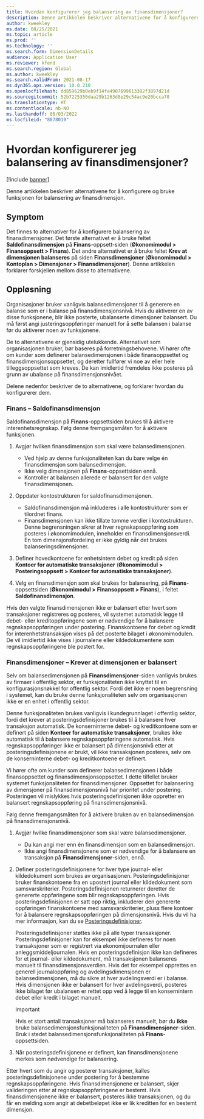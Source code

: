 ```yaml
---
title: Hvordan konfigurerer jeg balansering av finansdimensjoner?
description: Denne artikkelen beskriver alternativene for å konfigurere og bruke funksjonen for balansering av finansdimensjon.
author: kweekley
ms.date: 08/25/2021
ms.topic: article
ms.prod: ''
ms.technology: ''
ms.search.form: DimensionDetails
audience: Application User
ms.reviewer: kfend
ms.search.region: Global
ms.author: kweekley
ms.search.validFrom: 2021-08-17
ms.dyn365.ops.version: 10.0.210
ms.openlocfilehash: dd859629b0eb9f14fa4907699613382f3897d21d
ms.sourcegitcommit: 52b7225350daa29b1263d8e29c54ac9e20bcca70
ms.translationtype: HT
ms.contentlocale: nb-NO
ms.lasthandoff: 06/03/2022
ms.locfileid: "8878019"
---
```

# <a name="how-do-i-set-up-balancing-financial-dimensions"></a>Hvordan konfigurerer jeg balansering av finansdimensjoner?

[!include [banner](../includes/banner.md)]

Denne artikkelen beskriver alternativene for å konfigurere og bruke funksjonen for balansering av finansdimensjon.

## <a name="symptom"></a>Symptom

Det finnes to alternativer for å konfigurere balansering av finansdimensjoner. Det første alternativet er å bruke feltet **Saldofinansdimensjon** på **Finans**-oppsett-siden (**Økonomimodul \> Finansoppsett \> Finans**). Det andre alternativet er å bruke feltet **Krev at dimensjonen balanseres** på siden **Finansdimensjoner** (**Økonomimodul > Kontoplan \> Dimensjoner \> Finansdimensjoner**). Denne artikkelen forklarer forskjellen mellom disse to alternativene.

## <a name="resolution"></a>Oppløsning

Organisasjoner bruker vanligvis balansedimensjoner til å generere en balanse som er i balanse på finansdimensjonsnivå. Hvis du aktiverer en av disse funksjonene, blir ikke posterte, ubalanserte dimensjoner balansert. Du må først angi justeringsoppføringer manuelt for å sette balansen i balanse før du aktiverer noen av funksjonene.

De to alternativene er gjensidig utelukkende. Alternativet som organisasjonen bruker, bør baseres på forretningsbehovene. Vi hører ofte om kunder som definerer balansedimensjonen i både finansoppsettet og finansdimensjonsoppsettet, og deretter fullfører vi noe av eller hele tilleggsoppsettet som kreves. De kan imidlertid fremdeles ikke posteres på grunn av ubalanse på finansdimensjonsnivået.

Delene nedenfor beskriver de to alternativene, og forklarer hvordan du konfigurerer dem.

### <a name="ledger--balancing-financial-dimension"></a>Finans – Saldofinansdimensjon

Saldofinansdimensjon på **Finans**-oppsettsiden brukes til å aktivere interenhetsregnskap. Følg denne fremgangsmåten for å aktivere funksjonen.

1. Avgjør hvilken finansdimensjon som skal være balansedimensjonen.

    - Ved hjelp av denne funksjonaliteten kan du bare velge én finansdimensjon som balansedimensjon.
    - Ikke velg dimensjonen på **Finans**-oppsettsiden ennå.
    - Kontroller at balansen allerede er balansert for den valgte finansdimensjonen.

2. Oppdater kontostrukturen for saldofinansdimensjonen.

    - Saldofinansdimensjon må inkluderes i alle kontostrukturer som er tilordnet finans.
    - Finansdimensjonen kan ikke tillate tomme verdier i kontostrukturen. Denne begrensningen sikrer at hver regnskapsoppføring som posteres i økonomimodulen, inneholder en finansdimensjonsverdi. En tom dimensjonsfordeling er ikke gyldig når det brukes balanseringsdimensjoner.

3. Definer hovedkontoene for enhetsintern debet og kredit på siden **Kontoer for automatiske transaksjoner** (**Økonomimodul \> Posteringsoppsett \> Kontoer for automatiske transaksjoner**).
4. Velg en finansdimensjon som skal brukes for balansering, på **Finans**-oppsettsiden (**Økonomimodul \> Finansoppsett \> Finans**), i feltet **Saldofinansdimensjon**.

Hvis den valgte finansdimensjonen ikke er balansert etter hvert som transaksjoner registreres og posteres, vil systemet automatisk legge til debet- eller kreditoppføringene som er nødvendige for å balansere regnskapsoppføringen under postering. Finanskontoene for debet og kredit for interenhetstransaksjon vises på det posterte bilaget i økonomimodulen. De vil imidlertid ikke vises i journalene eller kildedokumentene som regnskapsoppføringene ble postert for.

### <a name="financial-dimensions--require-the-dimension-to-be-balanced"></a>Finansdimensjoner – Krever at dimensjonen er balansert

Selv om balansedimensjonen på **Finansdimensjoner**-siden vanligvis brukes av firmaer i offentlig sektor, er funksjonaliteten ikke knyttet til en konfigurasjonsnøkkel for offentlig sektor. Fordi det ikke er noen begrensning i systemet, kan du bruke denne funksjonaliteten selv om organisasjonen ikke er en enhet i offentlig sektor.

Denne funksjonaliteten brukes vanligvis i kundegrunnlaget i offentlig sektor, fordi det krever at posteringsdefinisjoner brukes til å balansere hver transaksjon automatisk. De konserninterne debet- og kreditkontoene som er definert på siden **Kontoer for automatiske transaksjoner**, brukes ikke automatisk til å balansere regnskapsoppføringene automatisk. Hvis regnskapsoppføringer ikke er balansert på dimensjonsnivå etter at posteringsdefinisjonene er brukt, vil ikke transaksjonen posteres, selv om de konserninterne debet- og kreditkontoene er definert.

Vi hører ofte om kunder som definerer balansedimensjonen i både finansoppsettet og finansdimensjonsoppsettet. I dette tilfellet bruker systemet funksjonaliteten for finansdimensjoner. Oppsettet for balansering av dimensjoner på finansdimensjonsnivå har prioritet under postering. Posteringen vil mislykkes hvis posteringsdefinisjonen ikke oppretter en balansert regnskapsoppføring på finansdimensjonsnivå.

Følg denne fremgangsmåten for å aktivere bruken av en balansedimensjon på finansdimensjonsnivå.

1. Avgjør hvilke finansdimensjoner som skal være balansedimensjoner.

    - Du kan angi mer enn én finansdimensjon som en balansedimensjon.
    - Ikke angi finansdimensjonene som er nødvendige for å balansere en transaksjon på **Finansdimensjoner**-siden, ennå.

2. Definer posteringsdefinisjonene for hver type journal- eller kildedokument som brukes av organisasjonen. Posteringsdefinisjoner bruker finanskontoene fra en upostert journal eller kildedokument som samsvarskriterier. Posteringsdefinisjonen returnerer deretter de genererte oppføringene som blir regnskapsoppføringen. Hvis posteringsdefinisjonen er satt opp riktig, inkluderer den genererte oppføringen finanskontoene med samsvarskriterier, pluss flere kontoer for å balansere regnskapsoppføringen på dimensjonsnivå. Hvis du vil ha mer informasjon, kan du se [Posteringsdefinisjoner](posting-definitions.md). 
   
   Posteringsdefinisjoner støttes ikke på alle typer transaksjoner. Posteringsdefinisjoner kan for eksempel ikke defineres for noen transaksjoner som er registrert via økonomijournalen eller anleggsmiddeljournalen. Hvis en posteringsdefinisjon ikke kan defineres for et journal- eller kildedokument, må transaksjonen balanseres manuelt til finansdimensjonsverdien. Hvis det for eksempel opprettes en generell journaloppføring og avdelingsdimensjonen er balansedimensjonen, må du sikre at hver avdelingsverdi er i balanse.  Hvis dimensjonen ikke er balansert for hver avdelingsverdi, posteres ikke bilaget før ubalansen er rettet opp ved å legge til en konsernintern debet eller kredit i bilaget manuelt. 

    > [!IMPORTANT]
    > Hvis et stort antall transaksjoner må balanseres manuelt, bør du **ikke** bruke balansedimensjonsfunksjonaliteten på **Finansdimensjoner**-siden. Bruk i stedet balansedimensjonsfunksjonaliteten på **Finans**-oppsettsiden.

3. Når posteringsdefinisjonene er definert, kan finansdimensjonene merkes som nødvendige for balansering.

Etter hvert som du angir og posterer transaksjoner, kalles posteringsdefinisjonene under postering for å bestemme regnskapsoppføringene. Hvis finansdimensjonene er balansert, skjer valideringen etter at regnskapsoppføringene er bestemt. Hvis finansdimensjonene ikke er balansert, posteres ikke transaksjonen, og du får en melding som angir at debetbeløpet ikke er lik kreditten for en bestemt dimensjon.
